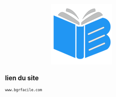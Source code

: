 <p align="center">
<a href="https://www.bgrfacile.com" target="_blank">
<img src="/public/assets/img/logo_short_bgrfacile.png.png" alt="logo bgrfacile" width="200" height="auto">
</a>
</p>

[//]: # ()
[//]: # (## A revoir  )

[//]: # (- sur une école, permettre de l'école de donner le coup d'une formation dans l'établissement.)

[//]: # ()
[//]: # (## About App)

[//]: # ()
[//]: # (Bgrfacile est une application web : le backend est gérer par ``Laravel`` et le front end par ``reactJs``.)

[//]: # ()
[//]: # (## Structures du projet  )

[//]: # ()
[//]: # (bgrfacile est divisé en plusieurs sous sections où chacune gèrent des fonctionnalités précisent.Parmi les sections nous avons :)

[//]: # ()
[//]: # (- **Les cours**: le but est de permettre à un apprenant de visualiser des cours publique de differentes cycle, differentes niveaux et de differentes matières.)

[//]: # (- **Les exercices et solutions**: le but est de permettre à un apprenant de visualiser des exercices ou policopier founi avec ou sans solution et cela dans diffetents cycle, niveaux et matière.  )

[//]: # (- **Des formations**: le but non défini pour l'instant.)

[//]: # (- **Ecole en ligne**: le but est de permettre soit à un utilisateur soit de se connecter en tant ``je possède l'école`` ou bien ``j'appartient à l'école``)

[//]: # ()
[//]: # (## Explication du fonctionnement)

[//]: # ()
[//]: # (### school.bgrcafile.com  )

[//]: # ()
[//]: # (C'est un sous nom de domaine de bgrfacile qui a pour but de gerer l'ensemble des fonctionnalités d'une école en ligne. on y trouve:)

[//]: # ()
[//]: # (- **Page d'accueil** avec une explication de ce que c'est une école en ligne sur bgrfacile)

[//]: # (- **Un button de creation** pour une école en ligne en explicitant qu'il vous faut posséder une école physique: au clic vous etes redirigé vers la bgrfacile.com pour la creation du l'école en ligne.)

[//]: # (- **Un button de connexion** au choix pour une école en ligne:  )

[//]: # (  - **j'appartiens à une école** qui vous demande avant tout de sélèctionner votre école parmi ceux présent sur la plateforme afin de vous y connecté ensuite. *une fois connecté vous accéder à l'application online de votre école en ligne entant que élève ou formateur de cette établissement*  )

[//]: # (  - **je possède une école** qui vous demande de fournir les identifiants de connexion transmi par bgrfacile après la creation de l'ecole en ligne.*une fois connecté vous accéder à l'application online de votre école en ligne entant que administrateur de l'école et vous avec la possibilité via un button de télécharger la version offLine de l'app*)

[//]: # ()
[//]: # (- **Liste des écoles en ligne**: au clic sur une école on pourra visiter les details de cette école et s'y connecté.)

[//]: # ()
[//]: # (### Les Quizz)

[//]: # ()
[//]: # (les **Quizz** peuvent se retrouver épingler sur un cour mais l'ensemble des quizz est disponible sur la section quizz, elle même faisant partie de la section Bonus du site.)

[//]: # ()
[//]: # (### Le logiciel de gestion scolaire)

[//]: # ()
[//]: # (**But**  )

[//]: # (Permettre à un établissement scolaire de pouvoir administré, automatisé, dirigé et géré les tâches administratives recurantes.  )

[//]: # (**Comment sa fonctionne ?**  )

[//]: # (Ce logiciel est disponible en deux versions:)

[//]: # ()
[//]: # (- **une version limité** est disponible à la création d'une école en ligne sur bgrfacile, elle permet d'effectuer plusieurs actions directement en ligne.)

[//]: # (- **une version complète** elle se télécharge et s'installe sur votre Systèm exploitation. Cette version non seulement repond l'ensemble des fonctionnalité de la version limité, à cela ajouté un ensemble de fonctionnalitées disponible aussi hors ligne.  )

[//]: # ()
[//]: # (**Technilogie**)

[//]: # (*Front End* Angular Framework  )

[//]: # (*back end API* PHP avec LARAVEL)

[//]: # (*Back end* NodeJs)

## lien du site

    www.bgrfacile.com
